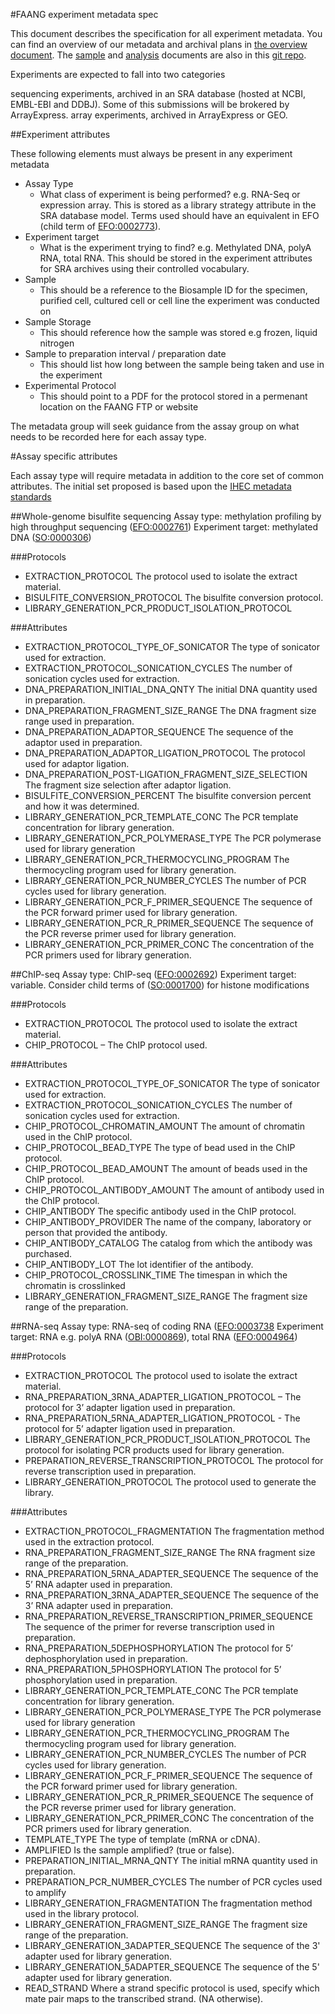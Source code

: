 #FAANG experiment metadata spec

This document describes the specification for all experiment metadata. You can find an overview of our metadata and archival plans in [the overview document](faang_metadata_overview.md). The [sample](faang_sample_metadata.md) and [analysis](faang_analysis_metadata.md) documents are also in this [git repo](https://github.com/FAANG/faang-metadata).

Experiments are expected to fall into two categories 

sequencing experiments, archived in an SRA database (hosted at NCBI, EMBL-EBI and DDBJ). Some of this submissions will be brokered by ArrayExpress.
array experiments, archived in ArrayExpress or GEO. 

##Experiment attributes

These following elements must always be present in any experiment metadata

* Assay Type
	* What class of experiment is being performed? e.g. RNA-Seq or expression array. This is stored as a library strategy attribute in the SRA database model. Terms used should have an equivalent in EFO (child term of [EFO:0002773](http://www.ebi.ac.uk/ontology-lookup/browse.do?ontName=EFO&termId=EFO%3A0002773&termName=assay%20by%20instrument)).
* Experiment target
	* What is the experiment trying to find? e.g. Methylated DNA, polyA RNA, total RNA. This should be stored in the experiment attributes for SRA archives using their controlled vocabulary.
* Sample
	* This should be a reference to the Biosample ID for the specimen, purified cell, cultured cell or cell line the experiment was conducted  on
* Sample Storage
	* This should reference how the sample was stored e.g frozen, liquid nitrogen
* Sample to preparation interval / preparation date 
	* This should list how long between the sample being taken and use in the experiment
* Experimental Protocol
	* This should point to a PDF for the protocol stored in a permenant location on the FAANG FTP or website


The metadata group will seek guidance from the assay group on what needs to be recorded here for each assay type.

#Assay specific attributes

Each assay type will require metadata in addition to the core set of common attributes. The initial set proposed is based upon the [IHEC metadata standards](http://ihec-epigenomes.org/research/reference-epigenome-standards/)

##Whole-genome bisulfite sequencing
Assay type: methylation profiling by high throughput sequencing ([EFO:0002761](http://www.ebi.ac.uk/efo/EFO_0002761))
Experiment target: methylated DNA ([SO:0000306](http://www.sequenceontology.org/browser/current_svn/term/SO:0000306))

###Protocols
- EXTRACTION_PROTOCOL The protocol used to isolate the extract material.
- BISULFITE_CONVERSION_PROTOCOL The bisulfite conversion protocol.
- LIBRARY_GENERATION_PCR_PRODUCT_ISOLATION_PROTOCOL

###Attributes

- EXTRACTION_PROTOCOL_TYPE_OF_SONICATOR The type of sonicator used for extraction.
- EXTRACTION_PROTOCOL_SONICATION_CYCLES The number of sonication cycles used for extraction.
- DNA_PREPARATION_INITIAL_DNA_QNTY The initial DNA quantity used in preparation.
- DNA_PREPARATION_FRAGMENT_SIZE_RANGE The DNA fragment size range used in preparation.
- DNA_PREPARATION_ADAPTOR_SEQUENCE The sequence of the adaptor used in preparation.
- DNA_PREPARATION_ADAPTOR_LIGATION_PROTOCOL The protocol used for adaptor ligation.
- DNA_PREPARATION_POST-LIGATION_FRAGMENT_SIZE_SELECTION The fragment size selection after adaptor ligation.
- BISULFITE_CONVERSION_PERCENT The bisulfite conversion percent and how it was determined.
- LIBRARY_GENERATION_PCR_TEMPLATE_CONC The PCR template concentration for library generation.
- LIBRARY_GENERATION_PCR_POLYMERASE_TYPE The PCR polymerase used for library generation
- LIBRARY_GENERATION_PCR_THERMOCYCLING_PROGRAM The thermocycling program used for library generation.
- LIBRARY_GENERATION_PCR_NUMBER_CYCLES The number of PCR cycles used for library generation.
- LIBRARY_GENERATION_PCR_F_PRIMER_SEQUENCE The sequence of the PCR forward primer used for library generation.
- LIBRARY_GENERATION_PCR_R_PRIMER_SEQUENCE The sequence of the PCR reverse primer used for library generation.
- LIBRARY_GENERATION_PCR_PRIMER_CONC The concentration of the PCR primers used for library generation.

##ChIP-seq
Assay type: ChIP-seq ([EFO:0002692](http://www.ebi.ac.uk/efo/EFO_0002692))
Experiment target: variable. Consider child terms of ([SO:0001700](http://www.sequenceontology.org/browser/current_svn/term/SO:0001700)) for histone modifications

###Protocols
- EXTRACTION_PROTOCOL The protocol used to isolate the extract material.
- CHIP_PROTOCOL – The ChIP protocol used.

###Attributes
 
- EXTRACTION_PROTOCOL_TYPE_OF_SONICATOR The type of sonicator used for extraction.
- EXTRACTION_PROTOCOL_SONICATION_CYCLES The number of sonication cycles used for extraction.
- CHIP_PROTOCOL_CHROMATIN_AMOUNT The amount of chromatin used in the ChIP protocol.
- CHIP_PROTOCOL_BEAD_TYPE The type of bead used in the ChIP protocol.
- CHIP_PROTOCOL_BEAD_AMOUNT The amount of beads used in the ChIP protocol.
- CHIP_PROTOCOL_ANTIBODY_AMOUNT The amount of antibody used in the ChIP protocol.
- CHIP_ANTIBODY The specific antibody used in the ChIP protocol.
- CHIP_ANTIBODY_PROVIDER The name of the company, laboratory or person that provided the antibody.
- CHIP_ANTIBODY_CATALOG The catalog from which the antibody was purchased.
- CHIP_ANTIBODY_LOT The lot identifier of the antibody.
- CHIP_PROTOCOL_CROSSLINK_TIME The timespan in which the chromatin is crosslinked
- LIBRARY_GENERATION_FRAGMENT_SIZE_RANGE The fragment size range of the preparation.

##RNA-seq
Assay type: RNA-seq of coding RNA ([EFO:0003738]((http://www.ebi.ac.uk/efo/EFO_0003738))
Experiment target: RNA e.g. polyA RNA ([OBI:0000869](http://purl.obolibrary.org/obo/OBI_0000869)), total RNA ([EFO:0004964](http://www.ebi.ac.uk/efo/EFO_0004964))

###Protocols
- EXTRACTION_PROTOCOL The protocol used to isolate the extract material.
- RNA_PREPARATION_3RNA_ADAPTER_LIGATION_PROTOCOL – The protocol for 3’ adapter ligation used in preparation.
- RNA_PREPARATION_5RNA_ADAPTER_LIGATION_PROTOCOL - The protocol for 5’ adapter ligation used in preparation.
- LIBRARY_GENERATION_PCR_PRODUCT_ISOLATION_PROTOCOL The protocol for isolating PCR products used for library generation.
- PREPARATION_REVERSE_TRANSCRIPTION_PROTOCOL The protocol for reverse transcription used in preparation.
- LIBRARY_GENERATION_PROTOCOL The protocol used to generate the library.

###Attributes
- EXTRACTION_PROTOCOL_FRAGMENTATION The fragmentation method used in the extraction protocol.
- RNA_PREPARATION_FRAGMENT_SIZE_RANGE The RNA fragment size range of the preparation.
- RNA_PREPARATION_5RNA_ADAPTER_SEQUENCE The sequence of the 5’ RNA adapter used in preparation.
- RNA_PREPARATION_3RNA_ADAPTER_SEQUENCE The sequence of the 3’ RNA adapter used in preparation.
- RNA_PREPARATION_REVERSE_TRANSCRIPTION_PRIMER_SEQUENCE The sequence of the primer for reverse transcription used in preparation.
- RNA_PREPARATION_5DEPHOSPHORYLATION The protocol for 5’ dephosphorylation used in preparation.
- RNA_PREPARATION_5PHOSPHORYLATION The protocol for 5’ phosphorylation used in preparation.
- LIBRARY_GENERATION_PCR_TEMPLATE_CONC The PCR template concentration for library generation.
- LIBRARY_GENERATION_PCR_POLYMERASE_TYPE The PCR polymerase used for library generation
- LIBRARY_GENERATION_PCR_THERMOCYCLING_PROGRAM The thermocycling program used for library generation.
- LIBRARY_GENERATION_PCR_NUMBER_CYCLES The number of PCR cycles used for library generation.
- LIBRARY_GENERATION_PCR_F_PRIMER_SEQUENCE The sequence of the PCR forward primer used for library generation.
- LIBRARY_GENERATION_PCR_R_PRIMER_SEQUENCE The sequence of the PCR reverse primer used for library generation.
- LIBRARY_GENERATION_PCR_PRIMER_CONC The concentration of the PCR primers used for library generation.
- TEMPLATE_TYPE The type of template (mRNA or cDNA). 
- AMPLIFIED Is the sample amplified? (true or false).
- PREPARATION_INITIAL_MRNA_QNTY The initial mRNA quantity used in preparation.
- PREPARATION_PCR_NUMBER_CYCLES The number of PCR cycles used to amplify
- LIBRARY_GENERATION_FRAGMENTATION The fragmentation method used in the library protocol.
- LIBRARY_GENERATION_FRAGMENT_SIZE_RANGE The fragment size range of the preparation.
- LIBRARY_GENERATION_3ADAPTER_SEQUENCE The sequence of the 3' adapter used for library generation.
- LIBRARY_GENERATION_5ADAPTER_SEQUENCE The sequence of the 5' adapter used for library generation.
- READ_STRAND Where a strand specific protocol is used, specify which mate pair maps to the transcribed strand. (NA otherwise).
